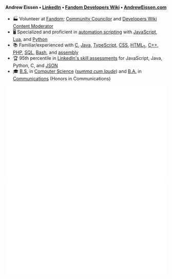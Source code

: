 #### Andrew Eissen • [LinkedIn](https://linkedin.com/in/andreweissen) • [Fandom Developers Wiki](https://dev.fandom.com/eizen) • [AndrewEissen.com](https://andreweissen.com) ####
* 🏭 Volunteer at [Fandom](https://en.wikipedia.org/wiki/Fandom_(website)); [Community Councilor](https://community.fandom.com/wiki/Help:Community_Council) and [Developers Wiki](https://dev.fandom.com/) [Content Moderator](https://dev.fandom.com/wiki/Dev_Wiki:Content_Moderators)
* 🖥️ Specialized and proficient in [automation scripting](https://en.wikipedia.org/wiki/Scripting_language) with [JavaScript](https://en.wikipedia.org/wiki/JavaScript), [Lua](https://en.wikipedia.org/wiki/Lua_(programming_language)), and [Python](https://en.wikipedia.org/wiki/Python_(programming_language))
* 📚 Familiar/experienced with [C](https://en.wikipedia.org/wiki/C_(programming_language)), [Java](https://en.wikipedia.org/wiki/Java_(programming_language)), [TypeScript](https://en.wikipedia.org/wiki/TypeScript), [CSS](https://en.wikipedia.org/wiki/CSS), [HTML<sub>5</sub>](https://en.wikipedia.org/wiki/HTML5), [C++](https://en.wikipedia.org/wiki/C%2B%2B), [PHP](https://en.wikipedia.org/wiki/PHP), [SQL](https://en.wikipedia.org/wiki/SQL), [Bash](https://en.wikipedia.org/wiki/Bash_(Unix_shell)), and [assembly](https://en.wikipedia.org/wiki/Assembly_language)
* 🏆 95th percentile in [LinkedIn's skill assessments](https://www.linkedin.com/help/linkedin/answer/94427/linkedin-skill-assessments?lang=en) for JavaScript, Java, Python, C, and [JSON](https://en.wikipedia.org/wiki/JSON)
* 🎓 [B.S.](https://en.wikipedia.org/wiki/Bachelor_of_Science) in [Computer Science](https://en.wikipedia.org/wiki/Computer_science) ([*summa cum laude*](https://en.wikipedia.org/wiki/Latin_honors#Distinctions)) and [B.A.](https://en.wikipedia.org/wiki/Bachelor_of_Arts) in [Communications](https://en.wikipedia.org/wiki/Communication_studies) (Honors in Communications)
<a href="https://github.com/jstrieb/github-stats">
 
![overview](https://github.com/andreweissen/github-stats/blob/master/generated/overview.svg)
![languages](https://github.com/andreweissen/github-stats/blob/master/generated/languages.svg)
  
</a>
